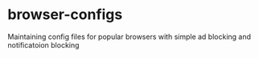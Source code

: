 # browser-configs
 Maintaining config files for popular browsers with simple ad blocking and notificatoion blocking
